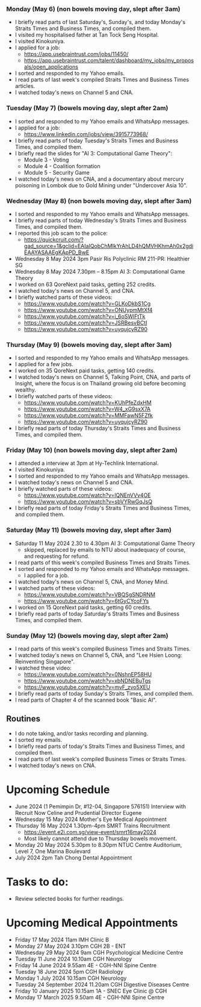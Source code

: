 ### Monday (May 6) (non bowels moving day, slept after 3am)
- I briefly read parts of last Saturday's, Sunday's, and today Monday's Straits Times and Business Times, and compiled them.
- I visited my hospitalised father at Tan Tock Seng Hospital.
- I visited Kinokuniya.
- I applied for a job:
    - https://app.usebraintrust.com/jobs/11450/
    - https://app.usebraintrust.com/talent/dashboard/my_jobs/my_proposals/open_applications
- I sorted and responded to my Yahoo emails.
- I read parts of last week's compiled Straits Times and Business Times articles.
- I watched today's news on Channel 5 and CNA.

### Tuesday (May 7) (bowels moving day, slept after 2am)
- I sorted and responded to my Yahoo emails and WhatsApp messages.
- I applied for a job:
    - https://www.linkedin.com/jobs/view/3915773968/
- I briefly read parts of today Tuesday's Straits Times and Business Times, and compiled them.
- I briefly read the slides for "AI 3: Computational Game Theory":
    - Module 3 - Voting
    - Module 4 - Coalition formation
    - Module 5 - Security Game
- I watched today's news on CNA, and a documentary about mercury poisoning in Lombok due to Gold Mining under "Undercover Asia 10".

### Wednesday (May 8) (non bowels moving day, slept after 3am)
- I sorted and responded to my Yahoo emails and WhatsApp messages.
- I briefly read parts of today Wednesday's Straits Times and Business Times, and compiled them.
- I reported this job scam to the police:
    - https://quickcruit.com/?gad_source=1&gclid=EAIaIQobChMIkYrAhLD4hQMVHKhmAh0x2gdiEAAYASAAEgKApPD_BwE
- Wednesday 8 May 2024 3pm Pasir Ris Polyclinic RM 211-PR: Healthier SG
- Wednesday 8 May 2024 7.30pm – 8.15pm AI 3: Computational Game Theory
- I worked on 63 QoreNext paid tasks, getting 252 credits.
- I watched today's news on Channel 5, and CNA.
- I briefly watched parts of these videos:
    - https://www.youtube.com/watch?v=GLKoDkbS1Cg
    - https://www.youtube.com/watch?v=ONUypmMtXf4
    - https://www.youtube.com/watch?v=i_6oSWlFtTk
    - https://www.youtube.com/watch?v=JSRBesvBCtI
    - https://www.youtube.com/watch?v=uyqujcyRZ90

### Thursday (May 9) (bowels moving day, slept after 3am)
- I sorted and responded to my Yahoo emails and WhatsApp messages.
- I applied for a few jobs.
- I worked on 35 QoreNext paid tasks, getting 140 credits.
- I watched today's news on Channel 5, Talking Point, CNA, and parts of Insight, where the focus is on Thailand growing old before becoming wealthy.
- I briefly watched parts of these videos:
    - https://www.youtube.com/watch?v=KUhPfeZdxHM
    - https://www.youtube.com/watch?v=W4_xG9sxX7A
    - https://www.youtube.com/watch?v=MMFawN5FZfk
    - https://www.youtube.com/watch?v=uyqujcyRZ90
- I briefly read parts of today Thursday's Straits Times and Business Times, and compiled them.

### Friday (May 10) (non bowels moving day, slept after 2am)
- I attended a interview at 3pm at Hy-Techlink International.
- I visited Kinokuniya.
- I sorted and responded to my Yahoo emails and WhatsApp messages.
- I watched today's news on Channel 5 and CNA.
- I briefly watched parts of these videos:
    - https://www.youtube.com/watch?v=lQNEnVVv4OE
    - https://www.youtube.com/watch?v=sbVYRwGqJsQ
- I briefly read parts of today Friday's Straits Times and Business Times, and compiled them.

### Saturday (May 11) (bowels moving day, slept after 3am)
- Saturday 11 May 2024 2.30 to 4.30pm AI 3: Computational Game Theory
    - skipped, replaced by emails to NTU about inadequacy of course, and requesting for refund.
- I read parts of this week's compiled Business Times and Straits Times.
- I sorted and responded to my Yahoo emails and WhatsApp messages.
    - I applied for a job.
- I watched today's news on Channel 5, CNA, and Money Mind.
- I watched parts of these videos:
    - https://www.youtube.com/watch?v=VBQSgSNDRNM
    - https://www.youtube.com/watch?v=6tGyCYcoFYs
- I worked on 15 QoreNext paid tasks, getting 60 credits.
- I briefly read parts of today Saturday's Straits Times and Business Times, and compiled them.

### Sunday (May 12) (bowels moving day, slept after 2am)
- I read parts of this week's compiled Business Times and Straits Times.
- I watched today's news on Channel 5, CNA, and "Lee Hsien Loong: Reinventing Singapore".
- I watched these video:
    - https://www.youtube.com/watch?v=0NshnEP58HU
    - https://www.youtube.com/watch?v=xbNDNEBuTgs
    - https://www.youtube.com/watch?v=mvF_zvo5XEU
- I briefly read parts of today Sunday's Straits Times, and compiled them.
- I read parts of Chapter 4 of the scanned book "Basic AI".



## Routines
- I do note taking, and/or tasks recording and planning.
- I sorted my emails.
- I briefly read parts of today's Straits Times and Business Times, and compiled them.
- I read parts of last week's compiled Business Times or Straits Times.
- I watched today's news on CNA.

# Upcoming Schedule
- June 2024 (1 Pemimpin Dr, #12-04, Singapore 576151) Interview with Recruit Now Celine and Prudential Director Eugene
- Wednesday 15 May 2024 Mother's Eye Medical Appointment
- Thursday 16 May 2024 1.30pm-4pm SMRT Trains Recruitment
    - https://event.e2i.com.sg/view-event/smrt16may2024
    - Most likely cannot attend due to Thursday bowels movement.
- Monday 20 May 2024 5.30pm to 8.30pm NTUC Centre Auditorium, Level 7, One Marina Boulevard
- July 2024 2pm Tah Chong Dental Appointment

# Tasks to do:
- Review selected books for further readings.

# Upcoming Medical Appointments
- Friday 17 May 2024 11am IMH Clinic B
- Monday 27 May 2024 3.10pm CGH 2B - ENT
- Wednesday 29 May 2024 9am CGH Psychological Medicine Centre
- Tuesday 11 June 2024 10.10am CGH Neurology
- Friday 14 June 2024 9.55am 4E - CGH-NNI Spine Centre
- Tuesday 18 June 2024 5pm CGH Radiology
- Monday 1 July 2024 10.15am CGH Neurology
- Tuesday 24 September 2024 11.20am CGH Digestive Diseases Centre
- Friday 10 January 2025 10.15am 1A - SNEC Eye Clinic @ CGH
- Monday 17 March 2025 9.50am 4E - CGH-NNI Spine Centre
